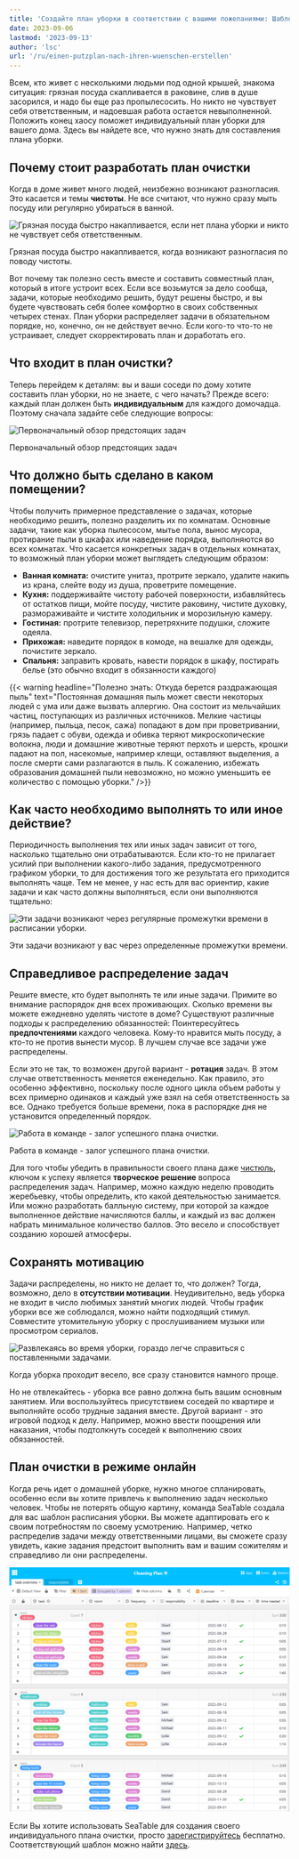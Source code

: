 ```yaml
---
title: 'Создайте план уборки в соответствии с вашими пожеланиями: Шаблон и советы'
date: 2023-09-06
lastmod: '2023-09-13'
author: 'lsc'
url: '/ru/einen-putzplan-nach-ihren-wuenschen-erstellen'
---
```


Всем, кто живет с несколькими людьми под одной крышей, знакома ситуация: грязная посуда скапливается в раковине, слив в душе засорился, и надо бы еще раз пропылесосить. Но никто не чувствует себя ответственным, и надоевшая работа остается невыполненной. Положить конец хаосу поможет индивидуальный план уборки для вашего дома. Здесь вы найдете все, что нужно знать для составления плана уборки.

## Почему стоит разработать план очистки

Когда в доме живет много людей, неизбежно возникают разногласия. Это касается и темы **чистоты**. Не все считают, что нужно сразу мыть посуду или регулярно убираться в ванной.

![Грязная посуда быстро накапливается, если нет плана уборки и никто не чувствует себя ответственным.](https://seatable.io/wp-content/uploads/2023/08/nathan-dumlao-m0ucB-06v7k-unsplash-1-e1693817126757-711x533.jpg)

Грязная посуда быстро накапливается, когда возникают разногласия по поводу чистоты.

Вот почему так полезно сесть вместе и составить совместный план, который в итоге устроит всех. Если все возьмутся за дело сообща, задачи, которые необходимо решить, будут решены быстро, и вы будете чувствовать себя более комфортно в своих собственных четырех стенах. План уборки распределяет задачи в обязательном порядке, но, конечно, он не действует вечно. Если кого-то что-то не устраивает, следует скорректировать план и доработать его.

## Что входит в план очистки?

Теперь перейдем к деталям: вы и ваши соседи по дому хотите составить план уборки, но не знаете, с чего начать? Прежде всего: каждый план должен быть **индивидуальным** для каждого домочадца. Поэтому сначала задайте себе следующие вопросы:

![Первоначальный обзор предстоящих задач](https://seatable.io/wp-content/uploads/2023/09/Putzplan-1-711x711.png)

Первоначальный обзор предстоящих задач

## Что должно быть сделано в каком помещении?

Чтобы получить примерное представление о задачах, которые необходимо решить, полезно разделить их по комнатам. Основные задачи, такие как уборка пылесосом, мытье пола, вынос мусора, протирание пыли в шкафах или наведение порядка, выполняются во всех комнатах. Что касается конкретных задач в отдельных комнатах, то возможный план уборки может выглядеть следующим образом:

- **Ванная комната:** очистите унитаз, протрите зеркало, удалите накипь из крана, слейте воду из душа, проветрите помещение.
- **Кухня:** поддерживайте чистоту рабочей поверхности, избавляйтесь от остатков пищи, мойте посуду, чистите раковину, чистите духовку, размораживайте и чистите холодильник и морозильную камеру.
- **Гостиная:** протрите телевизор, перетряхните подушки, сложите одеяла.
- **Прихожая:** наведите порядок в комоде, на вешалке для одежды, почистите зеркало.
- **Спальня:** заправить кровать, навести порядок в шкафу, постирать белье (это обычно входит в обязанности каждого)

{{< warning headline="Полезно знать: Откуда берется раздражающая пыль" text="Постоянная домашняя пыль может свести некоторых людей с ума или даже вызвать аллергию. Она состоит из мельчайших частиц, поступающих из различных источников. Мелкие частицы (например, пыльца, песок, сажа) попадают в дом при проветривании, грязь падает с обуви, одежда и обивка теряют микроскопические волокна, люди и домашние животные теряют перхоть и шерсть, крошки падают на пол, насекомые, например клещи, оставляют выделения, а после смерти сами разлагаются в пыль. К сожалению, избежать образования домашней пыли невозможно, но можно уменьшить ее количество с помощью уборки." />}}

## Как часто необходимо выполнять то или иное действие?

Периодичность выполнения тех или иных задач зависит от того, насколько тщательно они отрабатываются. Если кто-то не прилагает усилий при выполнении какого-либо задания, предусмотренного графиком уборки, то для достижения того же результата его приходится выполнять чаще. Тем не менее, у нас есть для вас ориентир, какие задачи и как часто должны выполняться, если они выполняются тщательно:

![Эти задачи возникают через регулярные промежутки времени в расписании уборки.](https://seatable.io/wp-content/uploads/2023/08/Haeufigkeit-der-Taetigkeiten-fuer-den-Putzplan-711x711.png)

Эти задачи возникают у вас через определенные промежутки времени.

## Справедливое распределение задач

Решите вместе, кто будет выполнять те или иные задачи. Примите во внимание распорядок дня всех проживающих. Сколько времени вы можете ежедневно уделять чистоте в доме? Существуют различные подходы к распределению обязанностей: Поинтересуйтесь **предпочтениями** каждого человека. Кому-то нравится мыть посуду, а кто-то не против вынести мусор. В лучшем случае все задачи уже распределены.

Если это не так, то возможен другой вариант - **ротация** задач. В этом случае ответственность меняется еженедельно. Как правило, это особенно эффективно, поскольку после одного цикла объем работы у всех примерно одинаков и каждый уже взял на себя ответственность за все. Однако требуется больше времени, пока в распорядке дня не установится определенный порядок.

![Работа в команде - залог успешного плана очистки.](https://seatable.io/wp-content/uploads/2023/08/pexels-pavel-danilyuk-8763139-1-scaled-e1693817422843-711x498.jpg)

Работа в команде - залог успешного плана очистки.

Для того чтобы убедить в правильности своего плана даже [чистюль](https://www.stuttgarter-zeitung.de/inhalt.putztipps-fuer-faule-mhsd.c745ba0a-445a-4ced-962a-27efccd135af.html), ключом к успеху является **творческое решение** вопроса распределения задач. Например, можно каждую неделю проводить жеребьевку, чтобы определить, кто какой деятельностью занимается. Или можно разработать балльную систему, при которой за каждое выполненное действие начисляются баллы, и каждый из вас должен набрать минимальное количество баллов. Это весело и способствует созданию хорошей атмосферы.

## Сохранять мотивацию

Задачи распределены, но никто не делает то, что должен? Тогда, возможно, дело в **отсутствии мотивации**. Неудивительно, ведь уборка не входит в число любимых занятий многих людей. Чтобы график уборки все же соблюдался, можно найти подходящий стимул. Совместите утомительную уборку с прослушиванием музыки или просмотром сериалов.

![Развлекаясь во время уборки, гораздо легче справиться с поставленными задачами.](https://seatable.io/wp-content/uploads/2023/08/pexels-rdne-stock-project-5591970-1-711x474.jpg)

Когда уборка проходит весело, все сразу становится намного проще.

Но не отвлекайтесь - уборка все равно должна быть вашим основным занятием. Или воспользуйтесь присутствием соседей по квартире и выполняйте особо трудные задания вместе. Другой вариант - это игровой подход к делу. Например, можно ввести поощрения или наказания, чтобы подтолкнуть соседей к выполнению своих обязанностей.

## План очистки в режиме онлайн

Когда речь идет о домашней уборке, нужно многое спланировать, особенно если вы хотите привлечь к выполнению задач несколько человек. Чтобы не потерять общую картину, команда SeaTable создала для вас шаблон расписания уборки. Вы можете адаптировать его к своим потребностям по своему усмотрению. Например, четко распределив задачи между ответственными лицами, вы сможете сразу увидеть, какие задания предстоит выполнить вам и вашим сожителям и справедливо ли они распределены.

![Создайте индивидуальный план уборки в SeaTable.](images/Putzplan.png)

Если Вы хотите использовать SeaTable для создания своего индивидуального плана очистки, просто [зарегистрируйтесь](https://seatable.io/ru/registrierung/) бесплатно. Соответствующий шаблон можно найти [здесь](https://seatable.io/ru/vorlage/a5nogkchqiifwjettvs4ha/).
